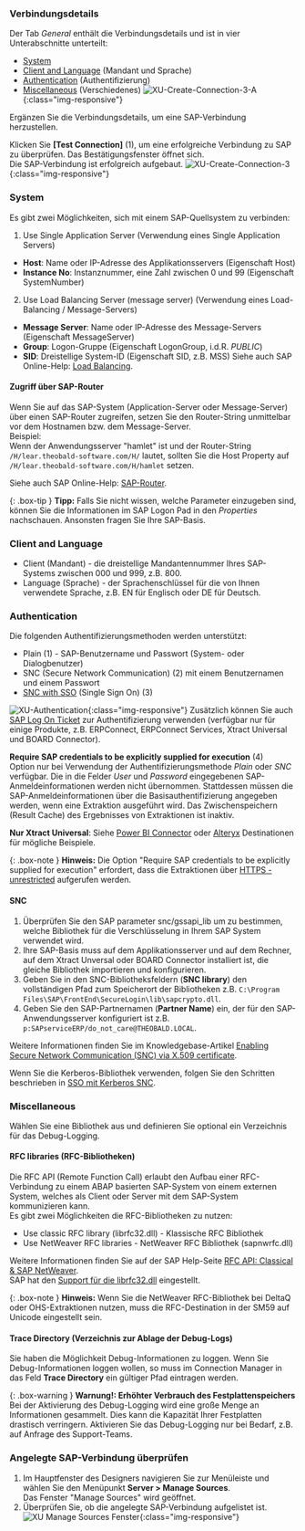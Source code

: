 


### Verbindungsdetails

Der Tab *General* enthält die Verbindungsdetails und ist in vier Unterabschnitte unterteilt:
- [System](#system)
- [Client and Language](#client-and-language) (Mandant und Sprache)
- [Authentication](#authentication) (Authentifizierung)
- [Miscellaneous](#miscellaneous) (Verschiedenes)
![XU-Create-Connection-3-A](/img/content/xu/sap_source-details.png){:class="img-responsive"}

Ergänzen Sie die Verbindungsdetails, um eine SAP-Verbindung herzustellen.


Klicken Sie **[Test Connection]** (1), um eine erfolgreiche Verbindung zu SAP zu überprüfen. 
Das Bestätigungsfenster öffnet sich. <br>
Die SAP-Verbindung ist erfolgreich aufgebaut. 
![XU-Create-Connection-3](/img/content/xu_test_connection.png){:class="img-responsive"}


### System
Es gibt zwei Möglichkeiten, sich mit einem SAP-Quellsystem zu verbinden:

1. Use Single Application Server (Verwendung eines Single Application Servers)
- **Host**:  Name oder IP-Adresse des Applikationsservers (Eigenschaft Host) 
- **Instance No**: Instanznummer, eine Zahl zwischen 0 und 99 (Eigenschaft SystemNumber)

2. Use Load Balancing Server (message server) (Verwendung eines Load-Balancing / Message-Servers)
- **Message Server**: Name oder IP-Adresse des Message-Servers (Eigenschaft MessageServer) 
- **Group**: Logon-Gruppe (Eigenschaft LogonGroup, i.d.R. *PUBLIC*)
- **SID**: Dreistellige System-ID (Eigenschaft SID, z.B. MSS) 
Siehe auch SAP Online-Help: [Load Balancing](https://help.sap.com/saphelp_nwpi711/helpdata/en/c4/3a644c505211d189550000e829fbbd/content.htm?no_cache=true).


#### Zugriff über SAP-Router

Wenn Sie auf das SAP-System (Application-Server oder Message-Server) über einen SAP-Router zugreifen, setzen Sie den Router-String unmittelbar vor dem Hostnamen bzw. dem Message-Server. <br>
Beispiel: <br>
Wenn der Anwendungsserver "hamlet" ist und der Router-String ``/H/lear.theobald-software.com/H/`` lautet, sollten Sie die Host Property auf ``/H/lear.theobald-software.com/H/hamlet`` setzen.

Siehe auch SAP Online-Help: [SAP-Router](https://help.sap.com/saphelp_nw70/helpdata/de/4f/992df1446d11d189700000e8322d00/content.htm?no_cache=true). <br>

{: .box-tip }
**Tipp:** Falls Sie nicht wissen, welche Parameter einzugeben sind, können Sie die Informationen im SAP Logon Pad in den *Properties* nachschauen. Ansonsten fragen Sie Ihre SAP-Basis.
 

### Client and Language 

- Client (Mandant) -  die dreistellige Mandantennummer Ihres SAP-Systems zwischen 000 und 999, z.B. 800. 
- Language (Sprache) - der Sprachenschlüssel für die von Ihnen verwendete Sprache, z.B. EN für Englisch oder DE für Deutsch.


### Authentication 
Die folgenden Authentifizierungsmethoden werden unterstützt:
- Plain (1) - SAP-Benutzername und Passwort (System- oder Dialogbenutzer)
- SNC (Secure Network Communication) (2) mit einem Benutzernamen und einem Passwort
- [SNC with SSO](../fortgeschrittene-techniken/sap-single-sign-on) (Single Sign On) (3)
	
![XU-Authentication](/img/content/xu/sap-details-authentication.png){:class="img-responsive"} 
Zusätzlich können Sie auch [SAP Log On Ticket](../fortgeschrittene-techniken/sap-single-sign-on/sso-mit-sap-logon-ticket) zur Authentifizierung verwenden (verfügbar nur für einige Produkte, z.B. ERPConnect, ERPConnect Services, Xtract Universal und BOARD Connector).

**Require SAP credentials to be explicitly supplied for execution** (4) <br>
Option nur bei Verwendung der Authentifizierungsmethode *Plain* oder *SNC* verfügbar. Die in die Felder *User* und *Password* eingegebenen SAP-Anmeldeinformationen werden nicht übernommen.
Stattdessen müssen die SAP-Anmeldeinformationen über die Basisauthentifizierung angegeben werden, wenn eine Extraktion ausgeführt wird. 
Das Zwischenspeichern (Result Cache) des Ergebnisses von Extraktionen ist inaktiv.

**Nur Xtract Universal**: Siehe [Power BI Connector](https://help.theobald-software.com/de/xtract-universal/destinationen/Power-BI-Connector#pbi-SSO) oder [Alteryx](https://help.theobald-software.com/de/xtract-universal/destinationen/alteryx-de#verbindung) Destinationen für mögliche Beispiele. 

{: .box-note }
**Hinweis:** Die Option "Require SAP credentials to be explicitly supplied for execution" erfordert, dass die Extraktionen über [HTTPS - unrestricted](../server/server_einstellungen#web-server) aufgerufen werden.


#### SNC

1. Überprüfen Sie den SAP parameter snc/gssapi_lib um zu bestimmen, welche Bibliothek für die Verschlüsselung in Ihrem SAP System verwendet wird.
2. Ihre SAP-Basis muss auf dem Applikationsserver und auf dem Rechner, auf dem Xtract Unversal oder BOARD Connector installiert ist, die gleiche Bibliothek importieren und konfigurieren.
3. Geben Sie in den SNC-Bibliotheksfeldern (**SNC library**) den vollständigen Pfad zum Speicherort der Bibliotheken z.B. `C:\Program Files\SAP\FrontEnd\SecureLogin\lib\sapcrypto.dll`.
4. Geben Sie den SAP-Partnernamen (**Partner Name**) ein, der für den SAP-Anwendungsserver konfiguriert ist z.B. `p:SAPserviceERP/do_not_care@THEOBALD.LOCAL`.

Weitere Informationen finden Sie im Knowledgebase-Artikel [Enabling Secure Network Communication (SNC) via X.509 certificate](https://kb.theobald-software.com/sap/enable-snc-using-pse-file).

Wenn Sie die Kerberos-Bibliothek verwenden, folgen Sie den Schritten beschrieben in  [SSO mit Kerberos SNC](../fortgeschrittene-techniken/sap-single-sign-on/sso-mit-kerberos-snc).

### Miscellaneous

Wählen Sie eine Bibliothek aus und definieren Sie optional ein Verzeichnis für das Debug-Logging.


#### RFC libraries (RFC-Bibliotheken)
Die RFC API (Remote Function Call) erlaubt den Aufbau einer RFC-Verbindung zu einem ABAP basierten SAP-System von einem externen System, welches als Client oder Server mit dem SAP-System kommunizieren kann. <br>
Es gibt zwei Möglichkeiten die RFC-Bibliotheken zu nutzen:
- Use classic RFC library (librfc32.dll) - Klassische RFC Bibliothek 
- Use NetWeaver RFC libraries - NetWeaver RFC Bibliothek (sapnwrfc.dll)


Weitere Informationen finden Sie auf der SAP Help-Seite [RFC API: Classical & SAP NetWeaver](https://help.sap.com/doc/saphelp_nw73ehp1/7.31.19/en-US/48/a994a77e28674be10000000a421937/frameset.htm).<br>
SAP hat den [Support für die librfc32.dll](https://blogs.sap.com/2012/08/15/support-for-classic-rfc-library-ends-march-2016/) eingestellt. 

{: .box-note }
**Hinweis:** Wenn Sie die NetWeaver RFC-Bibliothek bei DeltaQ oder OHS-Extraktionen nutzen, muss die RFC-Destination in der SM59 auf Unicode eingestellt sein.


#### Trace Directory (Verzeichnis zur Ablage der Debug-Logs)
Sie haben die Möglichkeit Debug-Informationen zu loggen. Wenn Sie Debug-Informationen loggen wollen, so muss im Connection Manager in das Feld **Trace Directory** ein gültiger Pfad eintragen werden. <br> 

{: .box-warning }
**Warnung!: Erhöhter Verbrauch des Festplattenspeichers** <br>
Bei der Aktivierung des Debug-Logging wird eine große Menge an Informationen gesammelt. Dies kann die Kapazität Ihrer Festplatten drastisch verringern.
Aktivieren Sie das Debug-Logging nur bei Bedarf, z.B. auf Anfrage des Support-Teams.



### Angelegte SAP-Verbindung überprüfen

1. Im Hauptfenster des Designers navigieren Sie zur Menüleiste und wählen Sie den Menüpunkt **Server > Manage Sources**.<br>
Das Fenster "Manage Sources" wird geöffnet.<br>
2. Überprüfen Sie, ob die angelegte SAP-Verbindung aufgelistet ist. 
![XU Manage Sources Fenster](/img/content/xu_manage_source_2.png){:class="img-responsive"}
